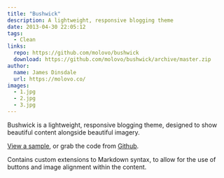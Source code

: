 ```yaml
---
title: "Bushwick"
description: A lightweight, responsive blogging theme
date: 2013-04-30 22:05:12
tags:
  - Clean
links:
  repo: https://github.com/molovo/bushwick
  download: https://github.com/molovo/bushwick/archive/master.zip
author:
  name: James Dinsdale
  url: https://molovo.co/
images:
  - 1.jpg
  - 2.jpg
  - 3.jpg
---
```



Bushwick is a lightweight, responsive blogging theme, designed to show beautiful content alongside beautiful imagery.

[View a sample](http://bushwick.molovo.co.uk "Bushwick theme demo"), or grab the code from [Github](https://github.com/molovo/bushwick "Bushwick repo").

Contains custom extensions to Markdown syntax, to allow for the use of buttons and image alignment within the content.
